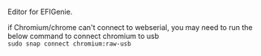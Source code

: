 Editor for EFIGenie.</br>

if Chromium/chrome can't connect to webserial, you may need to run the below command to connect chromium to usb\
```sudo snap connect chromium:raw-usb```

